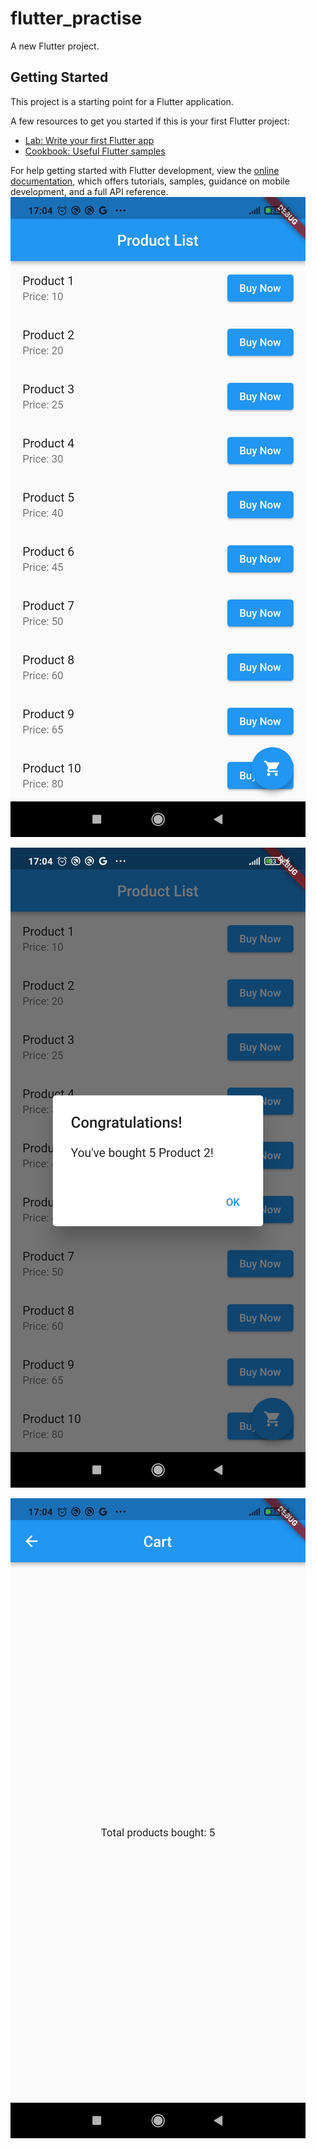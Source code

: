 # flutter_practise

A new Flutter project.

## Getting Started

This project is a starting point for a Flutter application.

A few resources to get you started if this is your first Flutter project:

- [Lab: Write your first Flutter app](https://docs.flutter.dev/get-started/codelab)
- [Cookbook: Useful Flutter samples](https://docs.flutter.dev/cookbook)

For help getting started with Flutter development, view the
[online documentation](https://docs.flutter.dev/), which offers tutorials,
samples, guidance on mobile development, and a full API reference.
![Screenshot1](https://github.com/Md-Ashikul/flutter_practise/blob/module_7_assignment/lib/images/Screenshot_2023-09-24-17-04-12-140_com.example.flutter_practise.jpg)

![Screenshot2](https://github.com/Md-Ashikul/flutter_practise/blob/module_7_assignment/lib/images/Screenshot_2023-09-24-17-04-23-135_com.example.flutter_practise.jpg)

![Screenshot3](https://github.com/Md-Ashikul/flutter_practise/blob/module_7_assignment/lib/images/Screenshot_2023-09-24-17-04-31-191_com.example.flutter_practise.jpg)
